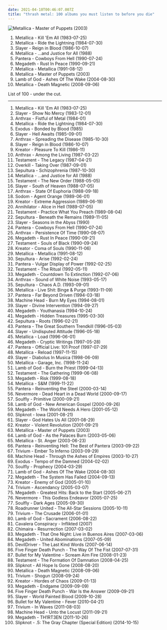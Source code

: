 ```yaml
---
date: 2021-04-10T00:46:07.007Z
title: "thrash metal: 100 albums you must listen to before you die"
---
```

![Metallica - Master of Puppets (2003)](https://img.discogs.com/akYypPVwureTC5Kj_1MQmg24GcI=/fit-in/600x600/filters:strip_icc():format(jpeg):mode_rgb():quality(90)/discogs-images/R-1755193-1564071870-9517.jpeg.jpg "Metallica - Master of Puppets (2003)")
<ol class="albums">
<li data-cover="http://coverartarchive.org/release/c06ed440-f25d-3127-aadb-ebe9c685b3d8/6882618113-500.jpg" data-tags="thrash metal" role="button">Metallica - Kill 'Em All (1983-07-25)</li>
<li data-cover="http://coverartarchive.org/release/2236dd07-a2f3-466a-973d-9069001a89da/4648219389-500.jpg" data-tags="thrash metal" role="button">Metallica - Ride the Lightning (1984-07-30)</li>
<li data-cover="http://coverartarchive.org/release/e80dcb10-f532-4da1-9458-afd541e4a9ea/13385966224-500.jpg" data-tags="thrash metal" role="button">Slayer - Reign in Blood (1986-10-07)</li>
<li data-cover="http://coverartarchive.org/release/4dede30f-58cf-4d43-a857-b342ad7be945/1810188979-500.jpg" data-tags="thrash metal" role="button">Metallica - ...and Justice for All (1988)</li>
<li data-cover="http://coverartarchive.org/release/d3b576ce-d867-4f65-8c7d-127da06b41a7/1211399834-500.jpg" data-tags="thrash metal, groove metal" role="button">Pantera - Cowboys From Hell (1990-07-24)</li>
<li data-cover="http://coverartarchive.org/release/2b904e74-daba-397c-a151-bafb125ceb44/5045035371-500.jpg" data-tags="thrash metal" role="button">Megadeth - Rust In Peace (1990-09-21)</li>
<li data-cover="http://coverartarchive.org/release/6e729716-c0eb-3f50-a740-96ac173be50d/15178306391-500.jpg" data-tags="heavy metal, metal" role="button">Metallica - Metallica (1991-08-12)</li>
<li data-cover="https://img.discogs.com/akYypPVwureTC5Kj_1MQmg24GcI=/fit-in/600x600/filters:strip_icc():format(jpeg):mode_rgb():quality(90)/discogs-images/R-1755193-1564071870-9517.jpeg.jpg" data-tags="thrash metal" role="button">Metallica - Master of Puppets (2003)</li>
<li data-cover="https://via.placeholder.com/450" data-tags="metalcore, groove metal, metal, thrash metal" role="button">Lamb of God - Ashes Of The Wake (2004-08-30)</li>
<li data-cover="http://coverartarchive.org/release/a826c9d4-f35e-436d-b218-818fc9beb841/12869034085-500.jpg" data-tags="thrash metal" role="button">Metallica - Death Magnetic (2008-09-06)</li>
</ol>
List of 100 - under the cut.
<!-- more -->

_________________

<ol class="albums">
<li data-cover="http://coverartarchive.org/release/c06ed440-f25d-3127-aadb-ebe9c685b3d8/6882618113-500.jpg" data-tags="thrash metal" role="button">
Metallica - Kill 'Em All (1983-07-25)
</li>
<li data-cover="http://coverartarchive.org/release/15baf22c-46ed-4ad9-81b8-2d5ca4eb9347/13385226428-500.jpg" data-tags="thrash metal" role="button">
Slayer - Show No Mercy (1983-12-01)
</li>
<li data-cover="http://coverartarchive.org/release/29b48fd3-0efe-4b48-a24f-b73854cf7581/1863207540-500.jpg" data-tags="thrash metal" role="button">
Anthrax - Fistful of Metal (1984-01)
</li>
<li data-cover="http://coverartarchive.org/release/2236dd07-a2f3-466a-973d-9069001a89da/4648219389-500.jpg" data-tags="thrash metal" role="button">
Metallica - Ride the Lightning (1984-07-30)
</li>
<li data-cover="http://coverartarchive.org/release/dd9b4989-bd9d-4ce6-8b3d-026c3475c376/13843352058-500.jpg" data-tags="thrash metal" role="button">
Exodus - Bonded by Blood (1985)
</li>
<li data-cover="https://img.discogs.com/qL1sDX38sxNvfpfdf6HcDijl-Vc=/fit-in/439x535/filters:strip_icc():format(jpeg):mode_rgb():quality(90)/discogs-images/R-8543778-1463741143-8501.jpeg.jpg" data-tags="thrash metal" role="button">
Slayer - Hell Awaits (1985-09-01)
</li>
<li data-cover="http://coverartarchive.org/release/6b3d2534-3eab-37f3-9893-bda3d7fbac48/6984395769-500.jpg" data-tags="thrash metal" role="button">
Anthrax - Spreading the Disease (1985-10-30)
</li>
<li data-cover="http://coverartarchive.org/release/e80dcb10-f532-4da1-9458-afd541e4a9ea/13385966224-500.jpg" data-tags="thrash metal" role="button">
Slayer - Reign in Blood (1986-10-07)
</li>
<li data-cover="http://coverartarchive.org/release/ce696baa-55f6-4e20-83cc-c78fa4ae9cae/16251613108-500.jpg" data-tags="thrash metal" role="button">
Kreator - Pleasure To Kill (1986-11)
</li>
<li data-cover="http://coverartarchive.org/release/84d2ae46-a510-45a4-bee0-8100488144ba/19499708685-500.jpg" data-tags="thrash metal" role="button">
Anthrax - Among the Living (1987-03-22)
</li>
<li data-cover="http://coverartarchive.org/release/e017440a-e8d1-35f4-bb93-fe13e510246b/10211682566-500.jpg" data-tags="thrash metal" role="button">
Testament - The Legacy (1987-04-21)
</li>
<li data-cover="https://img.discogs.com/qRo6exGBLcFNmpLCkJcK_jX9c0g=/fit-in/595x598/filters:strip_icc():format(jpeg):mode_rgb():quality(90)/discogs-images/R-13252702-1554858155-4978.jpeg.jpg" data-tags="thrash metal" role="button">
Overkill - Taking Over (1987-09-01)
</li>
<li data-cover="http://coverartarchive.org/release/d32c4421-2221-3309-87d5-27d59614a645/19358291261-500.jpg" data-tags="thrash metal" role="button">
Sepultura - Schizophrenia (1987-10-30)
</li>
<li data-cover="http://coverartarchive.org/release/4dede30f-58cf-4d43-a857-b342ad7be945/1810188979-500.jpg" data-tags="thrash metal" role="button">
Metallica - ...and Justice for All (1988)
</li>
<li data-cover="http://coverartarchive.org/release/1b283f8b-bfcc-4c31-829c-d734181c3c55/6341967702-500.jpg" data-tags="thrash metal" role="button">
Testament - The New Order (1988-05-05)
</li>
<li data-cover="http://coverartarchive.org/release/2d41f0f0-81d7-4e83-a069-342bd945f26b/13386251585-500.jpg" data-tags="thrash metal" role="button">
Slayer - South of Heaven (1988-07-05)
</li>
<li data-cover="https://img.discogs.com/JZPUTGfvr_t8VKVaDqOcCc0TzhM=/fit-in/600x596/filters:strip_icc():format(jpeg):mode_rgb():quality(90)/discogs-images/R-1822404-1346875352-9742.jpeg.jpg" data-tags="thrash metal" role="button">
Anthrax - State Of Euphoria (1988-09-18)
</li>
<li data-cover="http://coverartarchive.org/release/046501f9-27b7-4f98-bdb8-32bd53835ede/14159095600-500.jpg" data-tags="thrash metal" role="button">
Sodom - Agent Orange (1989-06-01)
</li>
<li data-cover="http://coverartarchive.org/release/d60b2747-ff16-46ce-a4bb-3f35daf76b05/23757221109-500.jpg" data-tags="thrash metal" role="button">
Kreator - Extreme Aggression (1989-06-19)
</li>
<li data-cover="http://coverartarchive.org/release/5055da47-e53b-3d3f-b7d5-baf5f87c0362/19313118726-500.jpg" data-tags="thrash metal" role="button">
Annihilator - Alice in Hell (1989-07-05)
</li>
<li data-cover="http://coverartarchive.org/release/a7aa9076-b951-4ff4-ab66-ff3159adf61f/10118786052-500.jpg" data-tags="thrash metal" role="button">
Testament - Practice What You Preach (1989-08-04)
</li>
<li data-cover="https://img.discogs.com/jcVfYuD7oV8hhEOLji7-WMgOW9o=/fit-in/219x335/filters:strip_icc():format(jpeg):mode_rgb():quality(90)/discogs-images/R-13044926-1547059088-7739.jpeg.jpg" data-tags="thrash metal" role="button">
Sepultura - Beneath the Remains (1989-11-05)
</li>
<li data-cover="https://img.discogs.com/QH6P210xKl6voDOqlsOI17CxUQU=/fit-in/386x600/filters:strip_icc():format(jpeg):mode_rgb():quality(90)/discogs-images/R-2349919-1278782453.jpeg.jpg" data-tags="thrash metal" role="button">
Slayer - Seasons in the Abyss (1990)
</li>
<li data-cover="http://coverartarchive.org/release/d3b576ce-d867-4f65-8c7d-127da06b41a7/1211399834-500.jpg" data-tags="thrash metal, groove metal" role="button">
Pantera - Cowboys From Hell (1990-07-24)
</li>
<li data-cover="https://img.discogs.com/Y3_WSd7C8y34BvmVHl9zcJpAsuA=/fit-in/550x422/filters:strip_icc():format(jpeg):mode_rgb():quality(90)/discogs-images/R-3875738-1347731978-8524.jpeg.jpg" data-tags="thrash metal" role="button">
Anthrax - Persistence Of Time (1990-08-07)
</li>
<li data-cover="http://coverartarchive.org/release/2b904e74-daba-397c-a151-bafb125ceb44/5045035371-500.jpg" data-tags="thrash metal" role="button">
Megadeth - Rust In Peace (1990-09-21)
</li>
<li data-cover="http://coverartarchive.org/release/2fc58a14-debb-4fb3-b8f6-c007949baf43/8146467759-500.jpg" data-tags="thrash metal" role="button">
Testament - Souls of Black (1990-09-24)
</li>
<li data-cover="http://coverartarchive.org/release/ce38a7ad-5e23-45b8-b421-6ba3c47f29f3/16216752842-500.jpg" data-tags="thrash metal" role="button">
Kreator - Coma of Souls (1990-11-06)
</li>
<li data-cover="http://coverartarchive.org/release/6e729716-c0eb-3f50-a740-96ac173be50d/15178306391-500.jpg" data-tags="heavy metal, metal" role="button">
Metallica - Metallica (1991-08-12)
</li>
<li data-cover="https://img.discogs.com/00KBEdo6pOoSfMRQ_fdLpQ6cQtc=/fit-in/535x471/filters:strip_icc():format(jpeg):mode_rgb():quality(90)/discogs-images/R-1862317-1489898955-3470.jpeg.jpg" data-tags="thrash metal" role="button">
Sepultura - Arise (1992-02-24)
</li>
<li data-cover="http://coverartarchive.org/release/7c5be5b8-9f31-4d3f-9ec3-d503069e0fba/9673625469-500.jpg" data-tags="groove metal, thrash metal" role="button">
Pantera - Vulgar Display of Power (1992-02-25)
</li>
<li data-cover="http://coverartarchive.org/release/5a37cdb4-72ce-4763-82d4-dd2e5a6a6213/8146614407-500.jpg" data-tags="thrash metal" role="button">
Testament - The Ritual (1992-05-11)
</li>
<li data-cover="http://coverartarchive.org/release/1a77f8a7-54ab-4568-8003-42240cd29ab0/5571782400-500.jpg" data-tags="thrash metal, heavy metal" role="button">
Megadeth - Countdown To Extinction (1992-07-06)
</li>
<li data-cover="http://coverartarchive.org/release/c620324e-579e-4c24-9acc-fb89651624bc/6600147183-500.jpg" data-tags="thrash metal" role="button">
Anthrax - Sound of White Noise (1993-05-17)
</li>
<li data-cover="https://img.discogs.com/XWCbWzkVzFmNGx7KoifgTnUnqTk=/fit-in/280x280/filters:strip_icc():format(jpeg):mode_rgb():quality(90)/discogs-images/R-3111339-1316295693.jpeg.jpg" data-tags="thrash metal" role="button">
Sepultura - Chaos A.D. (1993-09-01)
</li>
<li data-cover="http://coverartarchive.org/release/7c94535f-a010-332f-bfe7-bafe559a5aa8/15723258334-500.jpg" data-tags="thrash metal, live" role="button">
Metallica - Live Shit: Binge & Purge (1993-11-09)
</li>
<li data-cover="http://coverartarchive.org/release/8acd31a2-8ccd-4374-af5d-937c0995868a/23022790916-500.jpg" data-tags="thrash metal, groove metal" role="button">
Pantera - Far Beyond Driven (1994-03-18)
</li>
<li data-cover="http://coverartarchive.org/release/b47df6d1-b641-31e5-9efb-8b3eb4694f2c/2574512348-500.jpg" data-tags="thrash metal, groove metal" role="button">
Machine Head - Burn My Eyes (1994-08-01)
</li>
<li data-cover="https://img.discogs.com/8kRMoYQcId8asp9KYdP5HvcyCmQ=/fit-in/600x405/filters:strip_icc():format(jpeg):mode_rgb():quality(90)/discogs-images/R-7477191-1442263293-7873.jpeg.jpg" data-tags="thrash metal" role="button">
Slayer - Divine Intervention (1994-09-27)
</li>
<li data-cover="http://coverartarchive.org/release/0b0195b1-4e7d-49a7-9866-73b566fbf1dc/1288516582-500.jpg" data-tags="heavy metal, thrash metal" role="button">
Megadeth - Youthanasia (1994-10-24)
</li>
<li data-cover="https://img.discogs.com/y-WTOTdlGpJair_bINof60Gc4Ds=/fit-in/600x603/filters:strip_icc():format(jpeg):mode_rgb():quality(90)/discogs-images/R-6273239-1491354130-3015.jpeg.jpg" data-tags="thrash metal, heavy metal" role="button">
Megadeth - Hidden Treasures (1995-03-30)
</li>
<li data-cover="http://coverartarchive.org/release/98e90fe5-2364-46fd-9a41-0b8d71be8a92/8871803526-500.jpg" data-tags="thrash metal, groove metal" role="button">
Sepultura - Roots (1996-02-21)
</li>
<li data-cover="https://img.discogs.com/_s7R1wSNmPo1cHP8vA7hBgrGB9I=/fit-in/480x480/filters:strip_icc():format(jpeg):mode_rgb():quality(90)/discogs-images/R-2811701-1302107956.jpeg.jpg" data-tags="groove metal, thrash metal" role="button">
Pantera - The Great Southern Trendkill (1996-05-03)
</li>
<li data-cover="https://img.discogs.com/iXcClxEhvbS_Geid68lhF8j_SI0=/fit-in/320x240/filters:strip_icc():format(jpeg):mode_rgb():quality(90)/discogs-images/R-3727342-1341947943-5305.jpeg.jpg" data-tags="thrash metal" role="button">
Slayer - Undisputed Attitude (1996-05-18)
</li>
<li data-cover="https://img.discogs.com/7uugyL7EKpmzcHsSIH9l3RzD1ZQ=/fit-in/600x518/filters:strip_icc():format(jpeg):mode_rgb():quality(90)/discogs-images/R-10088901-1491408211-3665.jpeg.jpg" data-tags="hard rock, heavy metal" role="button">
Metallica - Load (1996-06-01)
</li>
<li data-cover="http://coverartarchive.org/release/7768fec2-abd5-43d7-9c43-19d9ffdb4ace/5032162083-500.jpg" data-tags="heavy metal, thrash metal" role="button">
Megadeth - Cryptic Writings (1997-05-28)
</li>
<li data-cover="https://img.discogs.com/OO98fU_FNmucTXfNmDYtjrVnjwo=/fit-in/400x400/filters:strip_icc():format(jpeg):mode_rgb():quality(90)/discogs-images/R-10708699-1502817776-2436.jpeg.jpg" data-tags="thrash metal, heavy metal, groove metal" role="button">
Pantera - Official Live: 101 Proof (1997-07-29)
</li>
<li data-cover="http://coverartarchive.org/release/1a5c2e08-0a96-36b5-ad96-0243aa716f8e/7477142144-500.jpg" data-tags="hard rock, heavy metal, metal" role="button">
Metallica - Reload (1997-11-15)
</li>
<li data-cover="https://img.discogs.com/C7UPeU2G6nPelT2DkaCYEy0rl7o=/fit-in/600x585/filters:strip_icc():format(jpeg):mode_rgb():quality(90)/discogs-images/R-4032739-1520405178-8822.jpeg.jpg" data-tags="thrash metal" role="button">
Slayer - Diabolus In Musica (1998-06-09)
</li>
<li data-cover="http://coverartarchive.org/release/7f5a52aa-4429-4771-80ec-6c6a545b0df9/11162732155-500.jpg" data-tags="metal, thrash metal, heavy metal" role="button">
Metallica - Garage, Inc. (1998-11-24)
</li>
<li data-cover="http://coverartarchive.org/release/fa44d7bd-289a-4a19-845d-64e5e7b534d0/16131894017-500.jpg" data-tags="thrash metal, metal, death metal, groove metal" role="button">
Lamb of God - Burn the Priest (1999-04-13)
</li>
<li data-cover="http://coverartarchive.org/release/b227babb-2fdf-4c86-bccf-e18061627746/8236745669-500.jpg" data-tags="thrash metal" role="button">
Testament - The Gathering (1999-06-08)
</li>
<li data-cover="http://coverartarchive.org/release/36956f9a-0d2d-3d00-83e5-e522996edefe/13980402435-500.jpg" data-tags="heavy metal, hard rock, thrash metal" role="button">
Megadeth - Risk (1999-08-18)
</li>
<li data-cover="http://coverartarchive.org/release/4943881b-cf46-3bb5-a9ad-26d19ab72f21/11162986699-500.jpg" data-tags="symphonic metal, metal, thrash metal" role="button">
Metallica - S&M (1999-11-22)
</li>
<li data-cover="http://coverartarchive.org/release/1bd9f234-03e1-31d2-858b-d20ab59d3196/22536476001-500.jpg" data-tags="groove metal, thrash metal" role="button">
Pantera - Reinventing the Steel (2000-03-14)
</li>
<li data-cover="https://img.discogs.com/ftwKZQKef9GjeSoEABdSkO2wOMo=/fit-in/270x268/filters:strip_icc():format(jpeg):mode_rgb():quality(90)/discogs-images/R-1975393-1356229505-2461.jpeg.jpg" data-tags="progressive metal, thrash metal" role="button">
Nevermore - Dead Heart in a Dead World (2000-09-17)
</li>
<li data-cover="https://img.discogs.com/7Feb1iNB1Qh6XZJcwbxC1qwiNA8=/fit-in/600x596/filters:strip_icc():format(jpeg):mode_rgb():quality(90)/discogs-images/R-2492491-1416494673-8726.jpeg.jpg" data-tags="nu metal, metal" role="button">
Soulfly - Primitive (2000-09-21)
</li>
<li data-cover="https://img.discogs.com/ifK2y03xryQXPAL1mReJTSRWLIc=/fit-in/598x595/filters:strip_icc():format(jpeg):mode_rgb():quality(90)/discogs-images/R-979655-1365335418-2725.jpeg.jpg" data-tags="groove metal" role="button">
Lamb of God - New American Gospel (2000-09-26)
</li>
<li data-cover="http://coverartarchive.org/release/7fc7a823-2327-4716-a405-743fa8cd9c35/13980458447-500.jpg" data-tags="thrash metal, heavy metal" role="button">
Megadeth - The World Needs A Hero (2001-05-12)
</li>
<li data-cover="https://img.discogs.com/XTd3XQx8DGr3Y70JY3h0N2ymFSI=/fit-in/600x599/filters:strip_icc():format(jpeg):mode_rgb():quality(90)/discogs-images/R-2273339-1453263561-8717.jpeg.jpg" data-tags="nu metal, metal" role="button">
Slipknot - Iowa (2001-08-21)
</li>
<li data-cover="https://img.discogs.com/MQdFEE-y2-qoDl5EVtOhtfbHc1c=/fit-in/500x500/filters:strip_icc():format(jpeg):mode_rgb():quality(90)/discogs-images/R-8380610-1460487604-5797.jpeg.jpg" data-tags="thrash metal" role="button">
Slayer - God Hates Us All (2001-08-29)
</li>
<li data-cover="http://coverartarchive.org/release/147cc3e4-33f7-4e49-8971-e8f0a52ed8c9/7459342205-500.jpg" data-tags="thrash metal" role="button">
Kreator - Violent Revolution (2001-09-21)
</li>
<li data-cover="https://img.discogs.com/akYypPVwureTC5Kj_1MQmg24GcI=/fit-in/600x600/filters:strip_icc():format(jpeg):mode_rgb():quality(90)/discogs-images/R-1755193-1564071870-9517.jpeg.jpg" data-tags="thrash metal" role="button">
Metallica - Master of Puppets (2003)
</li>
<li data-cover="http://coverartarchive.org/release/e6d3d864-f05a-3b15-81c8-4aad94f9b2c7/8474027276-500.jpg" data-tags="groove metal, metalcore, thrash metal" role="button">
Lamb of God - As the Palaces Burn (2003-05-06)
</li>
<li data-cover="https://img.discogs.com/kF9iKRsz7Si3aPgDV2T74KAXepE=/fit-in/450x398/filters:strip_icc():format(jpeg):mode_rgb():quality(90)/discogs-images/R-1961563-1255210779.jpeg.jpg" data-tags="heavy metal, metal, thrash metal" role="button">
Metallica - St. Anger (2003-06-23)
</li>
<li data-cover="http://coverartarchive.org/release/7419fdc6-671f-3337-b5f1-dc8ebb922c8b/10930786669-500.jpg" data-tags="thrash metal, metal" role="button">
Pantera - Reinventing Hell: The Best of Pantera (2003-09-22)
</li>
<li data-cover="http://coverartarchive.org/release/b0426925-71b9-4b1c-add8-67385cd81ae6/8214663260-500.jpg" data-tags="metalcore" role="button">
Trivium - Ember To Inferno (2003-09-29)
</li>
<li data-cover="https://img.discogs.com/hOzhPmxbwPdjIHXAtZtYvb0P0Js=/fit-in/534x536/filters:strip_icc():format(jpeg):mode_rgb():quality(90)/discogs-images/R-8226611-1457506797-7142.jpeg.jpg" data-tags="thrash metal, groove metal" role="button">
Machine Head - Through the Ashes of Empires (2003-10-27)
</li>
<li data-cover="https://img.discogs.com/kstwvtBKxp7DjrKbmub72DbUySg=/fit-in/600x600/filters:strip_icc():format(jpeg):mode_rgb():quality(90)/discogs-images/R-2431471-1283698107.jpeg.jpg" data-tags="thrash metal" role="button">
Exodus - Tempo of the Damned (2004-02-02)
</li>
<li data-cover="https://img.discogs.com/qVSqyMgQtNn4iyxKgIFHxf6v-dk=/fit-in/600x600/filters:strip_icc():format(jpeg):mode_rgb():quality(90)/discogs-images/R-6797244-1426824674-2926.jpeg.jpg" data-tags="thrash metal, groove metal" role="button">
Soulfly - Prophecy (2004-03-29)
</li>
<li data-cover="https://via.placeholder.com/450" data-tags="metalcore, groove metal, metal, thrash metal" role="button">
Lamb of God - Ashes Of The Wake (2004-08-30)
</li>
<li data-cover="http://coverartarchive.org/release/6f77855b-d89e-3a37-a7f3-1d0a1987d5e0/11481177602-500.jpg" data-tags="thrash metal" role="button">
Megadeth - The System Has Failed (2004-09-13)
</li>
<li data-cover="http://coverartarchive.org/release/48972996-c983-4704-abc4-ea4ec884d6aa/2043569409-500.jpg" data-tags="thrash metal" role="button">
Kreator - Enemy of God (2005-01-10)
</li>
<li data-cover="http://coverartarchive.org/release/20970e86-7622-4b04-998d-9e480ffecc0d/23500899413-500.jpg" data-tags="metalcore" role="button">
Trivium - Ascendancy (2005-03-07)
</li>
<li data-cover="https://img.discogs.com/J6P-2sChw6qHAi1LNRCgq43MUgI=/fit-in/600x600/filters:strip_icc():format(jpeg):mode_rgb():quality(90)/discogs-images/R-9365599-1479315620-1290.jpeg.jpg" data-tags="thrash metal" role="button">
Megadeth - Greatest Hits: Back to the Start (2005-06-27)
</li>
<li data-cover="http://coverartarchive.org/release/b0f0b904-5b74-39d2-92a6-8005d253f5ca/20086650973-500.jpg" data-tags="progressive metal, thrash metal" role="button">
Nevermore - This Godless Endeavor (2005-07-25)
</li>
<li data-cover="http://coverartarchive.org/release/7381494e-5113-4ede-922e-d216cab3fa9a/4693236074-500.jpg" data-tags="thrash metal" role="button">
Soulfly - Dark Ages (2005-09-30)
</li>
<li data-cover="https://img.discogs.com/EwIKaNEBHF3RZGSevNm8aR7dtLA=/fit-in/332x298/filters:strip_icc():format(jpeg):mode_rgb():quality(90)/discogs-images/R-1097142-1191788205.jpeg.jpg" data-tags="metalcore, metal, death metal, thrash metal" role="button">
Roadrunner United - The All-Star Sessions (2005-10-11)
</li>
<li data-cover="http://coverartarchive.org/release/b9469aaa-869c-46d5-9f98-7e9a216ba387/23500880413-500.jpg" data-tags="thrash metal" role="button">
Trivium - The Crusade (2006-01-01)
</li>
<li data-cover="https://via.placeholder.com/450" data-tags="metalcore, groove metal, thrash metal" role="button">
Lamb of God - Sacrament (2006-08-22)
</li>
<li data-cover="http://coverartarchive.org/release/e5d2d888-99f4-48c3-aecf-337605c30484/17553293658-500.jpg" data-tags="thrash metal" role="button">
Cavalera Conspiracy - Inflikted (2007)
</li>
<li data-cover="https://img.discogs.com/LEgKaiDIODvDYOQyPD-8McutvTM=/fit-in/600x523/filters:strip_icc():format(jpeg):mode_rgb():quality(90)/discogs-images/R-941956-1568265434-1791.jpeg.jpg" data-tags="metalcore" role="button">
Chimaira - Resurrection (2007-03-02)
</li>
<li data-cover="http://coverartarchive.org/release/cf8cd704-686f-417b-be9d-a049d233f259/4731911358-500.jpg" data-tags="thrash metal, heavy metal" role="button">
Megadeth - That One Night: Live in Buenos Aires (2007-03-06)
</li>
<li data-cover="http://coverartarchive.org/release/2e327023-ec02-3650-82fa-5fa79ddaa08a/23704616687-500.jpg" data-tags="thrash metal" role="button">
Megadeth - United Abominations (2007-05-09)
</li>
<li data-cover="https://img.discogs.com/UpvArORF8JGHGlcDRjca71hnJts=/fit-in/600x600/filters:strip_icc():format(jpeg):mode_rgb():quality(90)/discogs-images/R-1181444-1255288419.jpeg.jpg" data-tags="groove metal" role="button">
DevilDriver - The Last Kind Words (2007-06-14)
</li>
<li data-cover="http://coverartarchive.org/release/83b6998e-f64d-4b73-8a1f-28ac995b9074/14899155964-500.jpg" data-tags="groove metal, metalcore, metal" role="button">
Five Finger Death Punch - The Way Of The Fist (2007-07-31)
</li>
<li data-cover="http://coverartarchive.org/release/d5ffda16-7059-3e0c-91a9-ba39399d004b/13472063593-500.jpg" data-tags="metalcore" role="button">
Bullet for My Valentine - Scream Aim Fire (2008-01-23)
</li>
<li data-cover="http://coverartarchive.org/release/d53a6811-6dbf-3122-bb7a-c2a495cbcca4/14972103796-500.jpg" data-tags="thrash metal" role="button">
Testament - The Formation Of Damnation (2008-04-25)
</li>
<li data-cover="https://img.discogs.com/jrYQBa3eA44Q-sfCjA2N1t8pj8w=/fit-in/600x576/filters:strip_icc():format(jpeg):mode_rgb():quality(90)/discogs-images/R-8022592-1534735522-4348.jpeg.jpg" data-tags="metal, alternative metal, nu metal" role="button">
Slipknot - All Hope Is Gone (2008-08-20)
</li>
<li data-cover="http://coverartarchive.org/release/a826c9d4-f35e-436d-b218-818fc9beb841/12869034085-500.jpg" data-tags="thrash metal" role="button">
Metallica - Death Magnetic (2008-09-06)
</li>
<li data-cover="https://img.discogs.com/9HJhVN4c-0zXzBRIKwLXh7qqnTY=/fit-in/400x400/filters:strip_icc():format(jpeg):mode_rgb():quality(90)/discogs-images/R-2276154-1273908444.jpeg.jpg" data-tags="thrash metal, metalcore" role="button">
Trivium - Shogun (2008-09-24)
</li>
<li data-cover="https://img.discogs.com/lTrpVmVIDjLU5TA6SCiyk8P9Bz0=/fit-in/600x561/filters:strip_icc():format(jpeg):mode_rgb():quality(90)/discogs-images/R-5708283-1588268569-8484.jpeg.jpg" data-tags="thrash metal" role="button">
Kreator - Hordes of Chaos (2009-01-13)
</li>
<li data-cover="http://coverartarchive.org/release/460985b2-f245-363f-8841-aff7f2d2f0ef/23101100172-500.jpg" data-tags="thrash metal" role="button">
Megadeth - Endgame (2009-09-09)
</li>
<li data-cover="http://coverartarchive.org/release/613f418b-dea5-4cb5-b5dd-12df16c7d825/7275083560-500.jpg" data-tags="groove metal, alternative metal" role="button">
Five Finger Death Punch - War Is the Answer (2009-09-21)
</li>
<li data-cover="https://img.discogs.com/-iCsCCtmQ8E88aTqe82PeXyGAwA=/fit-in/500x460/filters:strip_icc():format(jpeg):mode_rgb():quality(90)/discogs-images/R-2022495-1260722414.jpeg.jpg" data-tags="thrash metal" role="button">
Slayer - World Painted Blood (2009-10-28)
</li>
<li data-cover="http://coverartarchive.org/release/fbfe9a19-5c45-437c-ad68-2e027f4468b1/8895704916-500.jpg" data-tags="metalcore, heavy metal" role="button">
Bullet for My Valentine - Fever (2010-04-21)
</li>
<li data-cover="https://img.discogs.com/UlpAh6dP3P-5YwdqN6CKcF-Wg6s=/fit-in/500x500/filters:strip_icc():format(jpeg):mode_rgb():quality(90)/discogs-images/R-3044181-1313108274.jpeg.jpg" data-tags="metalcore" role="button">
Trivium - In Waves (2011-08-03)
</li>
<li data-cover="https://img.discogs.com/BISLETig5Z9ioqi_H2Ef43iWR_0=/fit-in/500x439/filters:strip_icc():format(jpeg):mode_rgb():quality(90)/discogs-images/R-3447567-1344546742-1930.jpeg.jpg" data-tags="thrash metal, groove metal" role="button">
Machine Head - Unto the Locust (2011-09-21)
</li>
<li data-cover="http://coverartarchive.org/release/9717ecf1-565b-4b5c-8eb6-cfdf67924000/10429486287-500.jpg" data-tags="thrash metal" role="button">
Megadeth - TH1RT3EN (2011-10-26)
</li>
<li data-cover="http://coverartarchive.org/release/f66b0034-2511-4d5f-b0a7-345e330604d3/8142145163-500.jpg" data-tags="heavy metal, alternative metal, nu metal" role="button">
Slipknot - .5: The Gray Chapter (Special Edition) (2014-10-15)
</li>
</ol>
